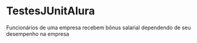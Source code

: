 # TestesJUnitAlura


Funcionários de uma empresa recebem bônus salarial dependendo de seu desempenho na empresa
